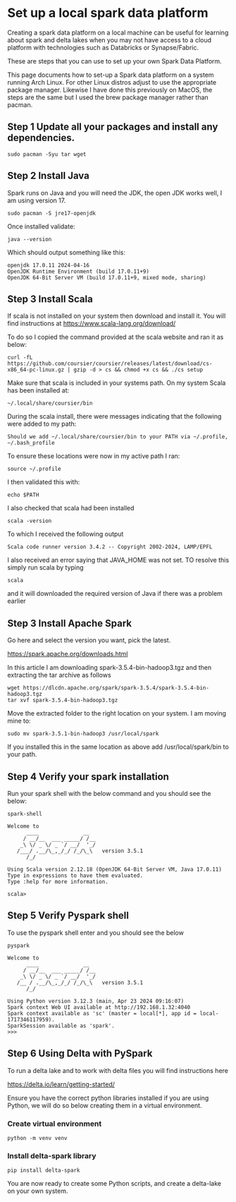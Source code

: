 # Set up a local spark data platform

Creating a spark data platform on a local machine can be useful for learning about spark and delta lakes when you may not have access to a cloud platform with technologies such as Databricks or Synapse/Fabric.

These are steps that you can use to set up your own Spark Data Platform.

This page documents how to set-up a Spark data platform on a system running Arch Linux. For other Linux distros adjust to use the appropriate package manager. Likewise I have done this previously on MacOS, the steps are the same but I used the brew package manager rather than pacman.

## Step 1 Update all your packages and install any dependencies.

``` shell
sudo pacman -Syu tar wget
```

## Step 2 Install Java

Spark runs on Java and you will need the JDK, the open JDK works well, I am using version 17.

``` shell
sudo pacman -S jre17-openjdk
```

Once installed validate:

``` shell
java --version
```

Which should output something like this:

``` shell
openjdk 17.0.11 2024-04-16 
OpenJDK Runtime Environment (build 17.0.11+9) 
OpenJDK 64-Bit Server VM (build 17.0.11+9, mixed mode, sharing)
```

## Step 3 Install Scala

If scala is not installed on your system then download and install it. You will find instructions at https://www.scala-lang.org/download/

To do so I copied the command provided at the scala website and ran it as below:

``` shell
curl -fL https://github.com/coursier/coursier/releases/latest/download/cs-x86_64-pc-linux.gz | gzip -d > cs && chmod +x cs && ./cs setup
```

Make sure that scala is included in your systems path. On my system Scala has been installed at: 

``` shell
~/.local/share/coursier/bin
```

During the scala install, there were messages indicating that the following were added to my path:

``` shell
Should we add ~/.local/share/coursier/bin to your PATH via ~/.profile, ~/.bash_profile
```

To ensure these locations were now in my active path I ran:

``` shell
source ~/.profile
```

I then validated this with: 

``` shell
echo $PATH
```

I also checked that scala had been installed

``` shell
scala -version
```

To which I received the following output

``` shell
Scala code runner version 3.4.2 -- Copyright 2002-2024, LAMP/EPFL
```

I also received an error saying that JAVA_HOME was not set. TO resolve this simply run scala by typing 

``` shell
scala 
```

and it will downloaded the required version of Java if there was a problem earlier

## Step 3 Install Apache Spark

Go here and select the version you want, pick the latest.

https://spark.apache.org/downloads.html

In this article I am downloading spark-3.5.4-bin-hadoop3.tgz and then extracting the tar archive as follows

``` shell
wget https://dlcdn.apache.org/spark/spark-3.5.4/spark-3.5.4-bin-hadoop3.tgz
tar xvf spark-3.5.4-bin-hadoop3.tgz
```

Move the extracted folder to the right location on your system. I am moving mine to:

``` shell
sudo mv spark-3.5.1-bin-hadoop3 /usr/local/spark
```

If you installed this in the same location as above add /usr/local/spark/bin to your path.

## Step 4 Verify your spark installation

Run your spark shell with the below command and you should see the below:

``` shell
spark-shell

Welcome to
      ____              __
     / __/__  ___ _____/ /__
    _\ \/ _ \/ _ `/ __/  '_/
   /___/ .__/\_,_/_/ /_/\_\   version 3.5.1
      /_/
         
Using Scala version 2.12.18 (OpenJDK 64-Bit Server VM, Java 17.0.11)
Type in expressions to have them evaluated.
Type :help for more information.

scala> 
```

## Step 5 Verify Pyspark shell

To use the pyspark shell enter and you should see the below

``` shell
pyspark

Welcome to
      ____              __
     / __/__  ___ _____/ /__
    _\ \/ _ \/ _ `/ __/  '_/
   /__ / .__/\_,_/_/ /_/\_\   version 3.5.1
      /_/

Using Python version 3.12.3 (main, Apr 23 2024 09:16:07)
Spark context Web UI available at http://192.168.1.32:4040
Spark context available as 'sc' (master = local[*], app id = local-1717346117959).
SparkSession available as 'spark'.
>>> 
```

## Step 6 Using Delta with PySpark

To run a delta lake and to work with delta files you will find instructions here

https://delta.io/learn/getting-started/

Ensure you have the correct python libraries installed if you are using Python, we will do so below creating them in a virtual environment.

### Create virtual environment

``` shell
python -m venv venv
```

### Install delta-spark library

``` shell
pip install delta-spark
```

You are now ready to create some Python scripts, and create a delta-lake on your own system.
